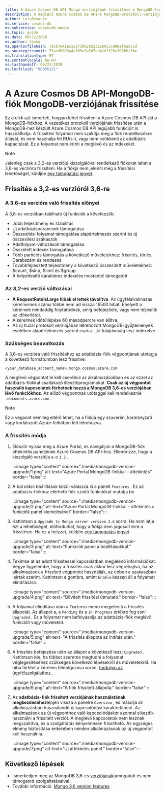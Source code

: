 ```yaml
---
title: A Azure Cosmos DB API Mongo-verziójának frissítése a MongoDB-fiókhoz
description: A meglévő Azure Cosmos DB API-k MongoDB-protokoll-verziójának frissítése zökkenőmentesen a MongoDB-fiókokhoz
author: LuisBosquez
ms.service: cosmos-db
ms.subservice: cosmosdb-mongo
ms.topic: guide
ms.date: 09/22/2020
ms.author: lbosq
ms.openlocfilehash: 795b7641ac22373b02ab23126055c080af5e851d
ms.sourcegitcommit: 53acd9895a4a395efa6d7cd41d7f78e392b9cfbe
ms.translationtype: MT
ms.contentlocale: hu-HU
ms.lasthandoff: 09/22/2020
ms.locfileid: "90935131"
---
```

# <a name="upgrade-the-mongodb-wire-protocol-version-of-your-azure-cosmos-dbs-api-for-mongodb-account"></a>A Azure Cosmos DB API-MongoDB-fiók MongoDB-verziójának frissítése

Ez a cikk azt ismerteti, hogyan lehet frissíteni a Azure Cosmos DB API-ját a MongoDB-fiókhoz. A vezetékes protokoll verziójának frissítése után a MongoDB-hez készült Azure Cosmos DB API legújabb funkcióit is használhatja. A frissítési folyamat nem szakítja meg a fiók rendelkezésre állását, és nem használja fel RU/s-t, vagy nem csökkenti az adatbázis kapacitását. Ez a folyamat nem érinti a meglévő és az indexeket.

>[!Note]
> Jelenleg csak a 3,2-es verziójú kiszolgálóval rendelkező fiókokat lehet a 3,6-es verzióra frissíteni. Ha a fiókja nem jeleníti meg a frissítési lehetőséget, küldjön [egy támogatási jegyet](https://portal.azure.com/?#blade/Microsoft_Azure_Support/HelpAndSupportBlade).

## <a name="upgrading-from-version-32-to-36"></a>Frissítés a 3,2-es verzióról 3,6-re

### <a name="benefits-of-upgrading-to-version-36"></a>A 3.6-os verzióra való frissítés előnyei

A 3,6-es verzióban található új funkciók a következők:
- Jobb teljesítmény és stabilitás
- Új adatbázisparancsok támogatása
- Összesítési folyamat támogatása alapértelmezés szerint és új összesítési szakaszok
- Adatfolyam-változások támogatása
- Összetett indexek támogatása
- Több partíciós támogatás a következő műveletekhez: frissítés, törlés, Darabszám és rendezés
- Továbbfejlesztett teljesítmény a következő összesített műveletekhez: $count, $skip, $limit és $group
- A helyettesítő karakteres indexelés mostantól támogatott

### <a name="changes-from-version-32"></a>Az 3,2-es verzió változásai

- **A RequestRateIsLarge hibák el lettek távolítva**. Az ügyfélalkalmazás kérelmeinek száma többé nem ad vissza 16500 hibát. Ehelyett a kérelmek mindaddig folytatódnak, amíg befejeződik, vagy nem teljesítik az időkorlátot.
- A kérelmek időtúllépése 60 másodpercre van állítva.
- Az új huzal protokoll verziójában létrehozott MongoDB-gyűjtemények esetében alapértelmezés szerint csak a `_id` tulajdonság lesz indexelve.

### <a name="action-required"></a>Szükséges beavatkozás

A 3,6-es verzióra való frissítéshez az adatbázis-fiók végpontjának utótagja a következő formátumban lesz frissítve:

```
<your_database_account_name>.mongo.cosmos.azure.com
```

A meglévő végpontot le kell cserélnie az alkalmazásokban és az ezzel az adatbázis-fiókkal csatlakozó illesztőprogramokat. **Csak az új végpontot használó kapcsolatok férhetnek hozzá a MongoDB 3,6-es verziójában lévő funkciókhoz**. Az előző végpontnak utótaggal kell rendelkeznie `.documents.azure.com` .

>[!Note]
> Ez a végpont némileg eltérő lehet, ha a fiókja egy szuverén, kormányzati vagy korlátozott Azure-felhőben lett létrehozva.

### <a name="how-to-upgrade"></a>A frissítés módja

1. Először nyissa meg a Azure Portal, és navigáljon a MongoDB-fiók áttekintés paneljének Azure Cosmos DB API-hoz. Ellenőrizze, hogy a kiszolgáló verziója a-e `3.2` . 

    :::image type="content" source="./media/mongodb-version-upgrade/1.png" alt-text="Azure Portal MongoDB-fiókkal – áttekintés" border="false":::

2. A bal oldali beállítások közül válassza ki a panelt `Features` . Ez az adatbázis-fiókhoz elérhető fiók szintű funkciókat mutatja be.

    :::image type="content" source="./media/mongodb-version-upgrade/2.png" alt-text="Azure Portal MongoDB-fiókkal – áttekintés a funkciók panel kiemelésével" border="false":::

3. Kattintson a `Upgrade to Mongo server version 3.6` sorra. Ha nem látja ezt a lehetőséget, előfordulhat, hogy a fiókja nem jogosult erre a frissítésre. Ha ez a helyzet, küldjön [egy támogatási jegyet](https://portal.azure.com/?#blade/Microsoft_Azure_Support/HelpAndSupportBlade) .

    :::image type="content" source="./media/mongodb-version-upgrade/3.png" alt-text="Funkciók panel a beállításokkal." border="false":::

4. Tekintse át az adott frissítéssel kapcsolatban megjelenő információkat. Vegye figyelembe, hogy a frissítés csak akkor lesz végrehajtva, ha az alkalmazások a frissített végpontot használják, az ebben a szakaszban leírtak szerint. Kattintson a gombra, amint `Enable` készen áll a folyamat elindítására.

    :::image type="content" source="./media/mongodb-version-upgrade/4.png" alt-text="Bővített frissítési útmutató." border="false":::

5. A folyamat elindítása után a `Features` menü megjeleníti a frissítés állapotát. Az állapot a, a `Pending` és a `In Progress` értékre fog esni `Upgraded` . Ez a folyamat nem befolyásolja az adatbázis-fiók meglévő funkcióit vagy műveleteit.

    :::image type="content" source="./media/mongodb-version-upgrade/5.png" alt-text="A frissítés állapota az indítás után." border="false":::

6. A frissítés befejezése után az állapot a következő lesz: `Upgraded` . Kattintson ide, ha többet szeretne megtudni a folyamat véglegesítéséhez szükséges következő lépésekről és műveletekről. Ha hiba történt a kérelem feldolgozása során, [forduljon az ügyfélszolgálathoz](https://azure.microsoft.com/en-us/support/create-ticket/) .

    :::image type="content" source="./media/mongodb-version-upgrade/6.png" alt-text="A fiók frissített állapota." border="false":::

7. Az **adatbázis-fiók frissített verziójának használatának megkezdéséhez**lépjen vissza a panelre `Overview` , és másolja az alkalmazásban használandó új kapcsolódási karakterláncot. Az alkalmazások az új végponthoz való kapcsolódáskor azonnal elkezdik használni a frissített verziót. A meglévő kapcsolatok nem lesznek megszakítva, és a szolgáltatás kényelmesen frissíthető. Az egységes élmény biztosítása érdekében minden alkalmazásnak az új végpontot kell használnia.

    :::image type="content" source="./media/mongodb-version-upgrade/7.png" alt-text="Új áttekintés panel." border="false":::

## <a name="next-steps"></a>Következő lépések

- Ismerkedjen meg az MongoDB 3,6-es [verziójának](mongodb-feature-support-36.md)támogatott és nem támogatott szolgáltatásaival.
- További információ: [Mongo 3,6 version features](https://devblogs.microsoft.com/cosmosdb/azure-cosmos-dbs-api-for-mongodb-now-supports-server-version-3-6/)
